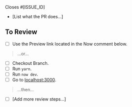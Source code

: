  Closes #[ISSUE_ID]

- [List what the PR does...]

## To Review
- [ ] Use the Preview link located in the Now comment below.

>  ...or...

- [ ] Checkout Branch.
- [ ] Run `yarn`.
- [ ] Run `now dev`.
- [ ] Go to [localhost:3000](https://localhost:3000).

>  ...then...

- [ ] [Add more review steps...]
